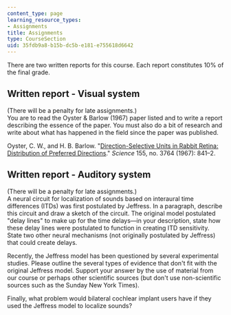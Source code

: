 ```yaml
---
content_type: page
learning_resource_types:
- Assignments
title: Assignments
type: CourseSection
uid: 35fdb9a8-b15b-dc5b-e181-e755618d6642
---
```


There are two written reports for this course. Each report constitutes 10% of the final grade.

Written report - Visual system
------------------------------

(There will be a penalty for late assignments.)  
You are to read the Oyster & Barlow (1967) paper listed and to write a report describing the essence of the paper. You must also do a bit of research and write about what has happened in the field since the paper was published.

Oyster, C. W., and H. B. Barlow. "[Direction-Selective Units in Rabbit Retina: Distribution of Preferred Directions](http://dx.doi.org/10.1126/science.155.3764.841)." _Science_ 155, no. 3764 (1967): 841–2.

Written report - Auditory system
--------------------------------

(There will be a penalty for late assignments.)  
A neural circuit for localization of sounds based on interaural time differences (ITDs) was first postulated by Jeffress. In a paragraph, describe this circuit and draw a sketch of the circuit. The original model postulated "delay lines" to make up for the time delays—in your description, state how these delay lines were postulated to function in creating ITD sensitivity. State two other neural mechanisms (not originally postulated by Jeffress) that could create delays.

Recently, the Jeffress model has been questioned by several experimental studies. Please outline the several types of evidence that don't fit with the original Jeffress model. Support your answer by the use of material from our course or perhaps other scientific sources (but don't use non-scientific sources such as the Sunday New York Times).

Finally, what problem would bilateral cochlear implant users have if they used the Jeffress model to localize sounds?